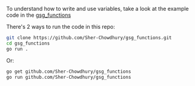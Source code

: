 To understand how to write and use variables, take a look at the example code in the [gsg_functions](https://github.com/Sher-Chowdhury/gsg_functions)

There's 2 ways to run the code in this repo:


```bash
git clone https://github.com/Sher-Chowdhury/gsg_functions.git
cd gsg_functions
go run .
```

Or:

```bash
go get github.com/Sher-Chowdhury/gsg_functions
go run github.com/Sher-Chowdhury/gsg_functions
```


